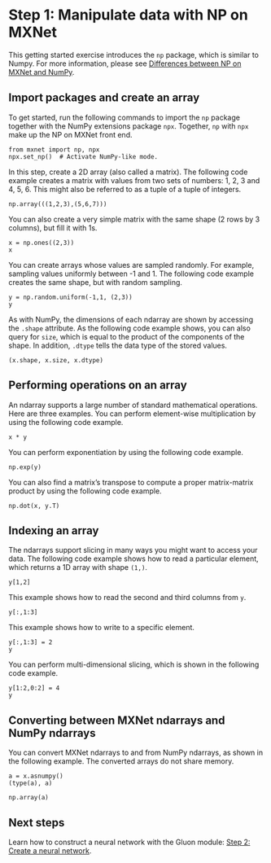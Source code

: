 <!--- Licensed to the Apache Software Foundation (ASF) under one -->
<!--- or more contributor license agreements.  See the NOTICE file -->
<!--- distributed with this work for additional information -->
<!--- regarding copyright ownership.  The ASF licenses this file -->
<!--- to you under the Apache License, Version 2.0 (the -->
<!--- "License"); you may not use this file except in compliance -->
<!--- with the License.  You may obtain a copy of the License at -->

<!---   http://www.apache.org/licenses/LICENSE-2.0 -->

<!--- Unless required by applicable law or agreed to in writing, -->
<!--- software distributed under the License is distributed on an -->
<!--- "AS IS" BASIS, WITHOUT WARRANTIES OR CONDITIONS OF ANY -->
<!--- KIND, either express or implied.  See the License for the -->
<!--- specific language governing permissions and limitations -->
<!--- under the License. -->

# Step 1: Manipulate data with NP on MXNet

This getting started exercise introduces the `np` package, which is similar to Numpy. For more information, please see [Differences between NP on MXNet and NumPy](docs/python_docs/python/tutorials/getting-started/deepnumpy/deepnumpy-vs-numpy.md).

## Import packages and create an array


To get started, run the following commands to import the `np` package together with the NumPy extensions package `npx`. Together, `np` with `npx` make up the NP on MXNet front end.

```{.python .input  n=1}
from mxnet import np, npx
npx.set_np()  # Activate NumPy-like mode.
```

In this step, create a 2D array (also called a matrix). The following code example creates a matrix with values from two sets of numbers: 1, 2, 3 and 4, 5, 6. This might also be referred to as a tuple of a tuple of integers.

```{.python .input  n=2}
np.array(((1,2,3),(5,6,7)))
```

You can also create a very simple matrix with the same shape (2 rows by 3 columns), but fill it with 1s.

```{.python .input  n=3}
x = np.ones((2,3))
x
```

You can create arrays whose values are sampled randomly. For example, sampling values uniformly between -1 and 1. The following code example creates the same shape, but with random sampling.

```{.python .input  n=15}
y = np.random.uniform(-1,1, (2,3))
y
```

As with NumPy, the dimensions of each ndarray are shown by accessing the `.shape` attribute. As the following code example shows, you can also query for `size`, which is equal to the product of the components of the shape. In addition, `.dtype` tells the data type of the stored values.

```{.python .input  n=17}
(x.shape, x.size, x.dtype)
```

## Performing operations on an array

An ndarray supports a large number of standard mathematical operations. Here are three examples. You can perform element-wise multiplication by using the following code example.

```{.python .input  n=18}
x * y
```

You can perform exponentiation by using the following code example.

```{.python .input  n=23}
np.exp(y)
```

You can also find a matrix’s transpose to compute a proper matrix-matrix product by using the following code example.

```{.python .input  n=24}
np.dot(x, y.T)
```

## Indexing an array

The ndarrays support slicing in many ways you might want to access your data. The following code example shows how to read a particular element, which returns a 1D array with shape `(1,)`.

```{.python .input  n=25}
y[1,2]
```

This example shows how to read the second and third columns from `y`.

```{.python .input  n=26}
y[:,1:3]
```

This example shows how to write to a specific element.

```{.python .input  n=27}
y[:,1:3] = 2
y
```

You can perform multi-dimensional slicing, which is shown in the following code example.

```{.python .input  n=28}
y[1:2,0:2] = 4
y
```

## Converting between MXNet ndarrays and NumPy ndarrays

You can convert MXNet ndarrays to and from NumPy ndarrays, as shown in the following example. The converted arrays do not share memory.

```{.python .input  n=29}
a = x.asnumpy()
(type(a), a)
```

```{.python .input  n=30}
np.array(a)
```

## Next steps

Learn how to construct a neural network with the Gluon module: [Step 2: Create a neural network](2-nn.md).
